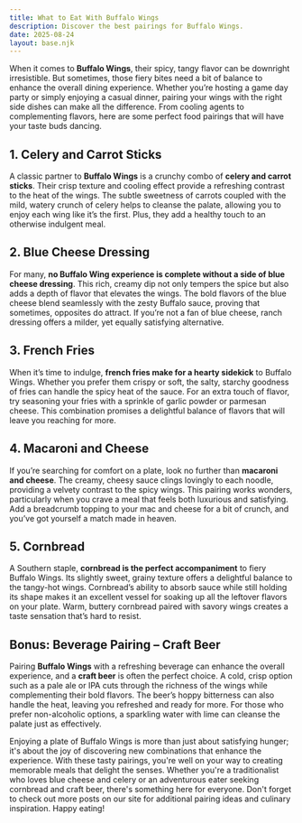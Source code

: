 ```yaml
---
title: What to Eat With Buffalo Wings
description: Discover the best pairings for Buffalo Wings.
date: 2025-08-24
layout: base.njk
---
```


When it comes to **Buffalo Wings**, their spicy, tangy flavor can be downright irresistible. But sometimes, those fiery bites need a bit of balance to enhance the overall dining experience. Whether you’re hosting a game day party or simply enjoying a casual dinner, pairing your wings with the right side dishes can make all the difference. From cooling agents to complementing flavors, here are some perfect food pairings that will have your taste buds dancing.

## 1. **Celery and Carrot Sticks**

A classic partner to **Buffalo Wings** is a crunchy combo of **celery and carrot sticks**. Their crisp texture and cooling effect provide a refreshing contrast to the heat of the wings. The subtle sweetness of carrots coupled with the mild, watery crunch of celery helps to cleanse the palate, allowing you to enjoy each wing like it’s the first. Plus, they add a healthy touch to an otherwise indulgent meal.

## 2. **Blue Cheese Dressing**

For many, **no Buffalo Wing experience is complete without a side of blue cheese dressing**. This rich, creamy dip not only tempers the spice but also adds a depth of flavor that elevates the wings. The bold flavors of the blue cheese blend seamlessly with the zesty Buffalo sauce, proving that sometimes, opposites do attract. If you’re not a fan of blue cheese, ranch dressing offers a milder, yet equally satisfying alternative.

## 3. **French Fries**

When it’s time to indulge, **french fries make for a hearty sidekick** to Buffalo Wings. Whether you prefer them crispy or soft, the salty, starchy goodness of fries can handle the spicy heat of the sauce. For an extra touch of flavor, try seasoning your fries with a sprinkle of garlic powder or parmesan cheese. This combination promises a delightful balance of flavors that will leave you reaching for more.

## 4. **Macaroni and Cheese**

If you’re searching for comfort on a plate, look no further than **macaroni and cheese**. The creamy, cheesy sauce clings lovingly to each noodle, providing a velvety contrast to the spicy wings. This pairing works wonders, particularly when you crave a meal that feels both luxurious and satisfying. Add a breadcrumb topping to your mac and cheese for a bit of crunch, and you’ve got yourself a match made in heaven.

## 5. **Cornbread**

A Southern staple, **cornbread is the perfect accompaniment** to fiery Buffalo Wings. Its slightly sweet, grainy texture offers a delightful balance to the tangy-hot wings. Cornbread’s ability to absorb sauce while still holding its shape makes it an excellent vessel for soaking up all the leftover flavors on your plate. Warm, buttery cornbread paired with savory wings creates a taste sensation that’s hard to resist.

## Bonus: **Beverage Pairing – Craft Beer**

Pairing **Buffalo Wings** with a refreshing beverage can enhance the overall experience, and a **craft beer** is often the perfect choice. A cold, crisp option such as a pale ale or IPA cuts through the richness of the wings while complementing their bold flavors. The beer’s hoppy bitterness can also handle the heat, leaving you refreshed and ready for more. For those who prefer non-alcoholic options, a sparkling water with lime can cleanse the palate just as effectively.

Enjoying a plate of Buffalo Wings is more than just about satisfying hunger; it's about the joy of discovering new combinations that enhance the experience. With these tasty pairings, you're well on your way to creating memorable meals that delight the senses. Whether you're a traditionalist who loves blue cheese and celery or an adventurous eater seeking cornbread and craft beer, there's something here for everyone. Don't forget to check out more posts on our site for additional pairing ideas and culinary inspiration. Happy eating!